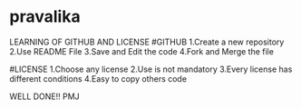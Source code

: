 # pravalika
LEARNING OF GITHUB AND LICENSE
#GITHUB
1.Create a new repository
2.Use README File
3.Save and Edit the code
4.Fork and Merge the file

#LICENSE
1.Choose any license
2.Use is not mandatory
3.Every license has different conditions
4.Easy to copy others code



WELL DONE!! PMJ 
